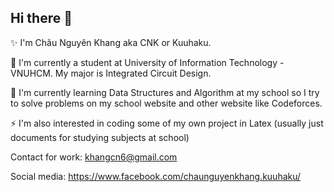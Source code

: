 ## Hi there 👋
✨ I'm Châu Nguyên Khang aka CNK or Kuuhaku. 

🔭 I'm currently a student at University of Information Technology - VNUHCM. My major is Integrated Circuit Design.

🌱 I'm currently learning Data Structures and Algorithm at my school so I try to solve problems on my school website and other website like Codeforces.

⚡ I'm also interested in coding some of my own project in Latex (usually just documents for studying subjects at school)

Contact
for work: khangcn6@gmail.com

Social media: https://www.facebook.com/chaunguyenkhang.kuuhaku/
<!--
**Kuuhaku-CNK/Kuuhaku-CNK** is a ✨ _special_ ✨ repository because its `README.md` (this file) appears on your GitHub profile.

Here are some ideas to get you started:

- 🔭 I’m currently working on ...
- 🌱 I’m currently learning ...
- 👯 I’m looking to collaborate on ...
- 🤔 I’m looking for help with ...
- 💬 Ask me about ...
- 📫 How to reach me: ...
- 😄 Pronouns: ...
- ⚡ Fun fact: ...
-->

